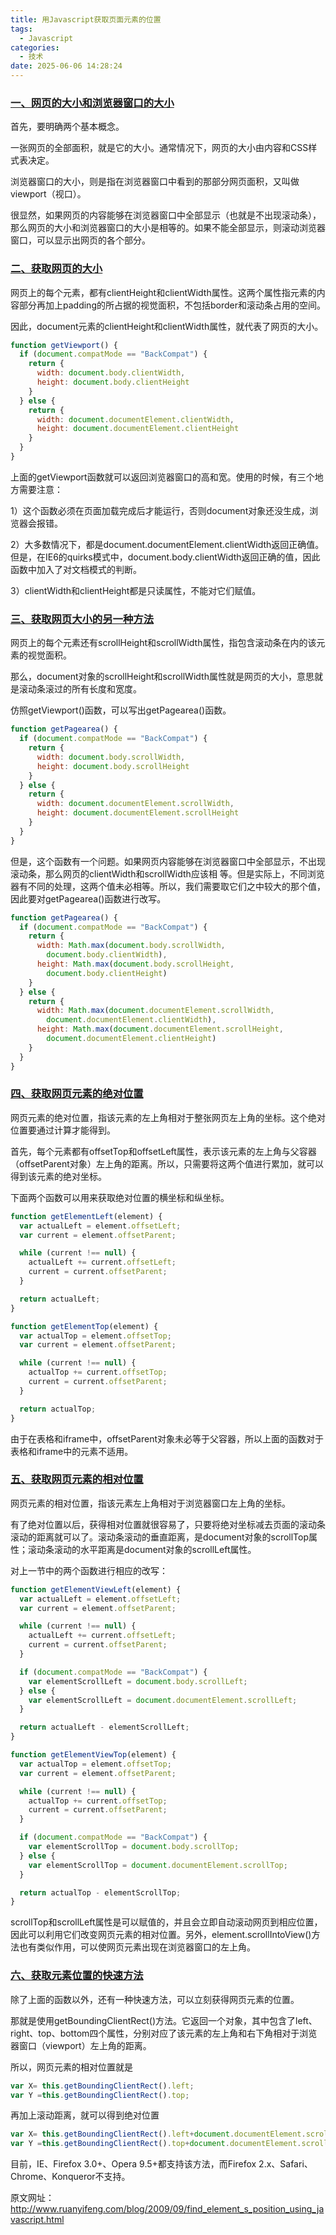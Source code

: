 ```yaml
---
title: 用Javascript获取页面元素的位置
tags:
  - Javascript
categories:
  - 技术
date: 2025-06-06 14:28:24
---
```

### [一、网页的大小和浏览器窗口的大小](#1)

首先，要明确两个基本概念。

一张网页的全部面积，就是它的大小。通常情况下，网页的大小由内容和CSS样式表决定。

浏览器窗口的大小，则是指在浏览器窗口中看到的那部分网页面积，又叫做viewport（视口）。

很显然，如果网页的内容能够在浏览器窗口中全部显示（也就是不出现滚动条），那么网页的大小和浏览器窗口的大小是相等的。如果不能全部显示，则滚动浏览器窗口，可以显示出网页的各个部分。

### [二、获取网页的大小](#2)

网页上的每个元素，都有clientHeight和clientWidth属性。这两个属性指元素的内容部分再加上padding的所占据的视觉面积，不包括border和滚动条占用的空间。

因此，document元素的clientHeight和clientWidth属性，就代表了网页的大小。

```javascript
function getViewport() {
  if (document.compatMode == "BackCompat") {
    return {
      width: document.body.clientWidth,
      height: document.body.clientHeight
    }
  } else {
    return {
      width: document.documentElement.clientWidth,
      height: document.documentElement.clientHeight
    }
  }
}
```

上面的getViewport函数就可以返回浏览器窗口的高和宽。使用的时候，有三个地方需要注意：

1）这个函数必须在页面加载完成后才能运行，否则document对象还没生成，浏览器会报错。

2）大多数情况下，都是document.documentElement.clientWidth返回正确值。但是，在IE6的quirks模式中，document.body.clientWidth返回正确的值，因此函数中加入了对文档模式的判断。

3）clientWidth和clientHeight都是只读属性，不能对它们赋值。

### [三、获取网页大小的另一种方法](#3)

网页上的每个元素还有scrollHeight和scrollWidth属性，指包含滚动条在内的该元素的视觉面积。

那么，document对象的scrollHeight和scrollWidth属性就是网页的大小，意思就是滚动条滚过的所有长度和宽度。

仿照getViewport()函数，可以写出getPagearea()函数。

```javascript
function getPagearea() {
  if (document.compatMode == "BackCompat") {
    return {
      width: document.body.scrollWidth,
      height: document.body.scrollHeight
    }
  } else {
    return {
      width: document.documentElement.scrollWidth,
      height: document.documentElement.scrollHeight
    }
  }
}
```

但是，这个函数有一个问题。如果网页内容能够在浏览器窗口中全部显示，不出现滚动条，那么网页的clientWidth和scrollWidth应该相 等。但是实际上，不同浏览器有不同的处理，这两个值未必相等。所以，我们需要取它们之中较大的那个值，因此要对getPagearea()函数进行改写。

```javascript
function getPagearea() {
  if (document.compatMode == "BackCompat") {
    return {
      width: Math.max(document.body.scrollWidth,
        document.body.clientWidth),
      height: Math.max(document.body.scrollHeight,
        document.body.clientHeight)
    }
  } else {
    return {
      width: Math.max(document.documentElement.scrollWidth,
        document.documentElement.clientWidth),
      height: Math.max(document.documentElement.scrollHeight,
        document.documentElement.clientHeight)
    }
  }
}
```

### [四、获取网页元素的绝对位置](#4)

网页元素的绝对位置，指该元素的左上角相对于整张网页左上角的坐标。这个绝对位置要通过计算才能得到。

首先，每个元素都有offsetTop和offsetLeft属性，表示该元素的左上角与父容器（offsetParent对象）左上角的距离。所以，只需要将这两个值进行累加，就可以得到该元素的绝对坐标。

下面两个函数可以用来获取绝对位置的横坐标和纵坐标。

```js
function getElementLeft(element) {
  var actualLeft = element.offsetLeft;
  var current = element.offsetParent;

  while (current !== null) {
    actualLeft += current.offsetLeft;
    current = current.offsetParent;
  }

  return actualLeft;
}

function getElementTop(element) {
  var actualTop = element.offsetTop;
  var current = element.offsetParent;

  while (current !== null) {
    actualTop += current.offsetTop;
    current = current.offsetParent;
  }

  return actualTop;
}
```

由于在表格和iframe中，offsetParent对象未必等于父容器，所以上面的函数对于表格和iframe中的元素不适用。

### [五、获取网页元素的相对位置](#5)


网页元素的相对位置，指该元素左上角相对于浏览器窗口左上角的坐标。

有了绝对位置以后，获得相对位置就很容易了，只要将绝对坐标减去页面的滚动条滚动的距离就可以了。滚动条滚动的垂直距离，是document对象的scrollTop属性；滚动条滚动的水平距离是document对象的scrollLeft属性。

对上一节中的两个函数进行相应的改写：

```js
function getElementViewLeft(element) {
  var actualLeft = element.offsetLeft;
  var current = element.offsetParent;

  while (current !== null) {
    actualLeft += current.offsetLeft;
    current = current.offsetParent;
  }

  if (document.compatMode == "BackCompat") {
    var elementScrollLeft = document.body.scrollLeft;
  } else {
    var elementScrollLeft = document.documentElement.scrollLeft;
  }

  return actualLeft - elementScrollLeft;
}

function getElementViewTop(element) {
  var actualTop = element.offsetTop;
  var current = element.offsetParent;

  while (current !== null) {
    actualTop += current.offsetTop;
    current = current.offsetParent;
  }

  if (document.compatMode == "BackCompat") {
    var elementScrollTop = document.body.scrollTop;
  } else {
    var elementScrollTop = document.documentElement.scrollTop;
  }

  return actualTop - elementScrollTop;
}
```

scrollTop和scrollLeft属性是可以赋值的，并且会立即自动滚动网页到相应位置，因此可以利用它们改变网页元素的相对位置。另外，element.scrollIntoView()方法也有类似作用，可以使网页元素出现在浏览器窗口的左上角。

### [六、获取元素位置的快速方法](#6)

除了上面的函数以外，还有一种快速方法，可以立刻获得网页元素的位置。

那就是使用getBoundingClientRect()方法。它返回一个对象，其中包含了left、right、top、bottom四个属性，分别对应了该元素的左上角和右下角相对于浏览器窗口（viewport）左上角的距离。

所以，网页元素的相对位置就是

```js
var X= this.getBoundingClientRect().left;
var Y =this.getBoundingClientRect().top;
```

再加上滚动距离，就可以得到绝对位置

```js
var X= this.getBoundingClientRect().left+document.documentElement.scrollLeft;
var Y =this.getBoundingClientRect().top+document.documentElement.scrollTop;
```
目前，IE、Firefox 3.0+、Opera 9.5+都支持该方法，而Firefox 2.x、Safari、Chrome、Konqueror不支持。

 

原文网址：http://www.ruanyifeng.com/blog/2009/09/find_element_s_position_using_javascript.html

